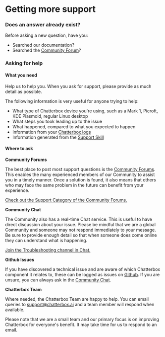 # Getting more support

### Does an answer already exist?

Before asking a new question, have you:

* Searched our documentation?
* Searched the [Community Forum](https://community.chatterbox.ai/c/Help-with-Chatterbox-related-issues)?

### Asking for help

#### What you need

Help us to help you. When you ask for support, please provide as much detail as possible.

The following information is very useful for anyone trying to help:

* What type of Chatterbox device you're using, such as a Mark 1, Picroft, KDE Plasmoid, regular Linux desktop
* What steps you took leading up to the issue
* What happened, compared to what you expected to happen
* Information from your [Chatterbox logs](log-files.md)
* Information generated from the [Support Skill](support-skill.md)

#### Where to ask

**Community Forums**

The best place to post most support questions is the [Community Forums](https://community.chatterbox.ai/c/Help-with-Chatterbox-related-issues). This enables the many experienced members of our Community to assist you in a timely manner. Once a solution is found, it also means that others who may face the same problem in the future can benefit from your experience.

[Check out the Support Category of the Community Forums.](https://community.chatterbox.ai/c/Help-with-Chatterbox-related-issues)

**Community Chat**

The Community also has a real-time Chat service. This is useful to have direct discussion about your issue. Please be mindful that we are a global Community and someone may not respond immediately to your message. Be sure to provide enough detail so that when someone does come online they can understand what is happening.

[Join the Troubleshooting channel in Chat.](https://chat.chatterbox.ai/community/channels/troubleshooting)

**Github Issues**

If you have discovered a technical issue and are aware of which Chatterbox component it relates to, these can be logged as issues on [Github](https://github.com/ChatterboxAI). If you are unsure, you can always ask in the [Community Chat](https://chat.chatterbox.ai/community/channels/troubleshooting).

**Chatterbox Team**

Where needed, the Chatterbox Team are happy to help. You can email queries to support@chatterbox.ai and a team member will respond when available.

Please note that we are a small team and our primary focus is on improving Chatterbox for everyone's benefit. It may take time for us to respond to an email.

